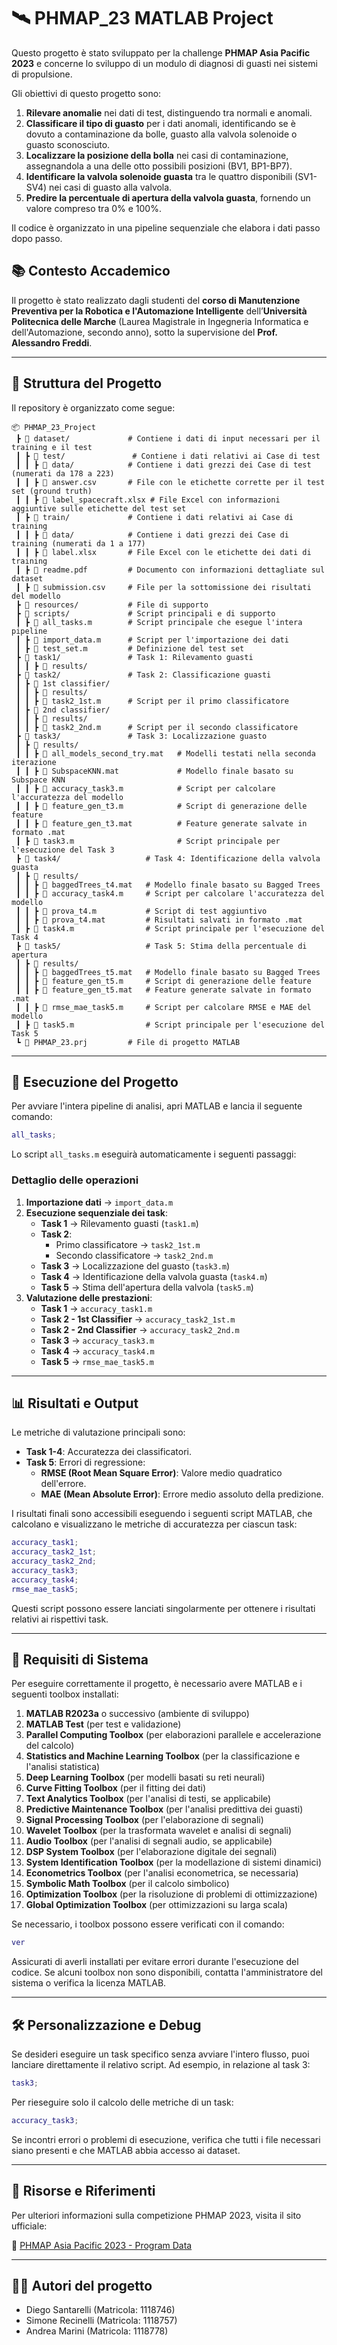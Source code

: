 # 🛰️ PHMAP_23 MATLAB Project

Questo progetto è stato sviluppato per la challenge **PHMAP Asia Pacific 2023** e concerne lo sviluppo di un modulo di diagnosi di guasti nei sistemi di propulsione.

Gli obiettivi di questo progetto sono:  
1. **Rilevare anomalie** nei dati di test, distinguendo tra normali e anomali.  
2. **Classificare il tipo di guasto** per i dati anomali, identificando se è dovuto a contaminazione da bolle, guasto alla valvola solenoide o guasto sconosciuto.  
3. **Localizzare la posizione della bolla** nei casi di contaminazione, assegnandola a una delle otto possibili posizioni (BV1, BP1-BP7).  
4. **Identificare la valvola solenoide guasta** tra le quattro disponibili (SV1-SV4) nei casi di guasto alla valvola.  
5. **Predire la percentuale di apertura della valvola guasta**, fornendo un valore compreso tra 0% e 100%.

Il codice è organizzato in una pipeline sequenziale che elabora i dati passo dopo passo.

## 📚 Contesto Accademico

Il progetto è stato realizzato dagli studenti del **corso di Manutenzione Preventiva per la Robotica e l'Automazione Intelligente** dell’**Università Politecnica delle Marche** (Laurea Magistrale in Ingegneria Informatica e dell'Automazione, secondo anno), sotto la supervisione del **Prof. Alessandro Freddi**.

---

## 📂 Struttura del Progetto

Il repository è organizzato come segue:

```
📦 PHMAP_23_Project
 ┣ 📂 dataset/             # Contiene i dati di input necessari per il training e il test
 ┃ ┣ 📂 test/               # Contiene i dati relativi ai Case di test
 ┃ ┃ ┣ 📂 data/            # Contiene i dati grezzi dei Case di test (numerati da 178 a 223)
 ┃ ┃ ┣ 📜 answer.csv       # File con le etichette corrette per il test set (ground truth)
 ┃ ┃ ┣ 📜 label_spacecraft.xlsx # File Excel con informazioni aggiuntive sulle etichette del test set
 ┃ ┣ 📂 train/             # Contiene i dati relativi ai Case di training
 ┃ ┃ ┣ 📂 data/            # Contiene i dati grezzi dei Case di training (numerati da 1 a 177)
 ┃ ┃ ┣ 📜 label.xlsx       # File Excel con le etichette dei dati di training
 ┃ ┣ 📜 readme.pdf         # Documento con informazioni dettagliate sul dataset
 ┃ ┣ 📜 submission.csv     # File per la sottomissione dei risultati del modello
 ┣ 📂 resources/           # File di supporto
 ┣ 📂 scripts/             # Script principali e di supporto
 ┃ ┣ 📜 all_tasks.m        # Script principale che esegue l'intera pipeline
 ┃ ┣ 📜 import_data.m      # Script per l'importazione dei dati
 ┃ ┣ 📜 test_set.m         # Definizione del test set
 ┣ 📂 task1/               # Task 1: Rilevamento guasti
 ┃ ┃ ┣ 📂 results/         
 ┣ 📂 task2/               # Task 2: Classificazione guasti
 ┃ ┣ 📂 1st classifier/
 ┃ ┃ ┣ 📂 results/         
 ┃ ┃ ┣ 📜 task2_1st.m      # Script per il primo classificatore
 ┃ ┣ 📂 2nd classifier/
 ┃ ┃ ┣ 📂 results/         
 ┃ ┃ ┣ 📜 task2_2nd.m      # Script per il secondo classificatore
 ┣ 📂 task3/               # Task 3: Localizzazione guasto
 ┃ ┣ 📂 results/
 ┃ ┃ ┣ 📜 all_models_second_try.mat   # Modelli testati nella seconda iterazione
 ┃ ┃ ┣ 📜 SubspaceKNN.mat             # Modello finale basato su Subspace KNN
 ┃ ┃ ┣ 📜 accuracy_task3.m            # Script per calcolare l'accuratezza del modello
 ┃ ┃ ┣ 📜 feature_gen_t3.m            # Script di generazione delle feature
 ┃ ┃ ┣ 📜 feature_gen_t3.mat          # Feature generate salvate in formato .mat
 ┃ ┣ 📜 task3.m                       # Script principale per l'esecuzione del Task 3
 ┣ 📂 task4/                   # Task 4: Identificazione della valvola guasta
 ┃ ┣ 📂 results/            
 ┃ ┃ ┣ 📜 baggedTrees_t4.mat   # Modello finale basato su Bagged Trees
 ┃ ┃ ┣ 📜 accuracy_task4.m     # Script per calcolare l'accuratezza del modello
 ┃ ┃ ┣ 📜 prova_t4.m           # Script di test aggiuntivo
 ┃ ┃ ┣ 📜 prova_t4.mat         # Risultati salvati in formato .mat
 ┃ ┣ 📜 task4.m                # Script principale per l'esecuzione del Task 4
 ┣ 📂 task5/                   # Task 5: Stima della percentuale di apertura
 ┃ ┣ 📂 results/
 ┃ ┃ ┣ 📜 baggedTrees_t5.mat   # Modello finale basato su Bagged Trees
 ┃ ┃ ┣ 📜 feature_gen_t5.m     # Script di generazione delle feature
 ┃ ┃ ┣ 📜 feature_gen_t5.mat   # Feature generate salvate in formato .mat
 ┃ ┃ ┣ 📜 rmse_mae_task5.m     # Script per calcolare RMSE e MAE del modello
 ┃ ┣ 📜 task5.m                # Script principale per l'esecuzione del Task 5
 ┗ 📜 PHMAP_23.prj         # File di progetto MATLAB
```

---

## 🚀 Esecuzione del Progetto

Per avviare l'intera pipeline di analisi, apri MATLAB e lancia il seguente comando:

```matlab
all_tasks;
```

Lo script `all_tasks.m` eseguirà automaticamente i seguenti passaggi:

### **Dettaglio delle operazioni**
1. **Importazione dati** → `import_data.m`
2. **Esecuzione sequenziale dei task**:
   - **Task 1** → Rilevamento guasti (`task1.m`)
   - **Task 2**:
     - Primo classificatore → `task2_1st.m`
     - Secondo classificatore → `task2_2nd.m`
   - **Task 3** → Localizzazione del guasto (`task3.m`)
   - **Task 4** → Identificazione della valvola guasta (`task4.m`)
   - **Task 5** → Stima dell'apertura della valvola (`task5.m`)
3. **Valutazione delle prestazioni**:
   - **Task 1** → `accuracy_task1.m`
   - **Task 2 - 1st Classifier** → `accuracy_task2_1st.m`
   - **Task 2 - 2nd Classifier** → `accuracy_task2_2nd.m`
   - **Task 3** → `accuracy_task3.m`
   - **Task 4** → `accuracy_task4.m`
   - **Task 5** → `rmse_mae_task5.m`

---

## 📊 Risultati e Output

Le metriche di valutazione principali sono:  

- **Task 1-4**: Accuratezza dei classificatori.  
- **Task 5**: Errori di regressione:  
  - **RMSE (Root Mean Square Error)**: Valore medio quadratico dell'errore.  
  - **MAE (Mean Absolute Error)**: Errore medio assoluto della predizione.  

I risultati finali sono accessibili eseguendo i seguenti script MATLAB, che calcolano e visualizzano le metriche di accuratezza per ciascun task:  

```matlab
accuracy_task1;
accuracy_task2_1st;
accuracy_task2_2nd;
accuracy_task3;
accuracy_task4;
rmse_mae_task5;
```

Questi script possono essere lanciati singolarmente per ottenere i risultati relativi ai rispettivi task.

---

## 🔧 Requisiti di Sistema
Per eseguire correttamente il progetto, è necessario avere MATLAB e i seguenti toolbox installati:

1. **MATLAB R2023a** o successivo (ambiente di sviluppo)
2. **MATLAB Test** (per test e validazione)
3. **Parallel Computing Toolbox** (per elaborazioni parallele e accelerazione del calcolo)
4. **Statistics and Machine Learning Toolbox** (per la classificazione e l'analisi statistica)
5. **Deep Learning Toolbox** (per modelli basati su reti neurali)
6. **Curve Fitting Toolbox** (per il fitting dei dati)
7. **Text Analytics Toolbox** (per l'analisi di testi, se applicabile)
8. **Predictive Maintenance Toolbox** (per l'analisi predittiva dei guasti)
9. **Signal Processing Toolbox** (per l'elaborazione di segnali)
10. **Wavelet Toolbox** (per la trasformata wavelet e analisi di segnali)
11. **Audio Toolbox** (per l'analisi di segnali audio, se applicabile)
12. **DSP System Toolbox** (per l'elaborazione digitale dei segnali)
13. **System Identification Toolbox** (per la modellazione di sistemi dinamici)
14. **Econometrics Toolbox** (per l'analisi econometrica, se necessaria)
15. **Symbolic Math Toolbox** (per il calcolo simbolico)
16. **Optimization Toolbox** (per la risoluzione di problemi di ottimizzazione)
17. **Global Optimization Toolbox** (per ottimizzazioni su larga scala)

Se necessario, i toolbox possono essere verificati con il comando:

```matlab
ver
```

Assicurati di averli installati per evitare errori durante l'esecuzione del codice. Se alcuni toolbox non sono disponibili, contatta l'amministratore del sistema o verifica la licenza MATLAB.

---

## 🛠 Personalizzazione e Debug

Se desideri eseguire un task specifico senza avviare l'intero flusso, puoi lanciare direttamente il relativo script. Ad esempio, in relazione al task 3:
```matlab
task3;
```

Per rieseguire solo il calcolo delle metriche di un task:

```matlab
accuracy_task3;
```

Se incontri errori o problemi di esecuzione, verifica che tutti i file necessari siano presenti e che MATLAB abbia accesso ai dataset.

---

## 📎 Risorse e Riferimenti

Per ulteriori informazioni sulla competizione PHMAP 2023, visita il sito ufficiale:

🔗 [PHMAP Asia Pacific 2023 - Program Data](https://phmap.jp/program-data/)


---

## ✍🏼 Autori del progetto
- Diego Santarelli (Matricola: 1118746)
- Simone Recinelli (Matricola: 1118757)
- Andrea Marini (Matricola: 1118778)
